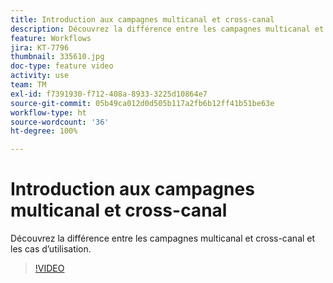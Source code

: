 ```yaml
---
title: Introduction aux campagnes multicanal et cross-canal
description: Découvrez la différence entre les campagnes multicanal et cross-canal et les cas d’utilisation.
feature: Workflows
jira: KT-7796
thumbnail: 335610.jpg
doc-type: feature video
activity: use
team: TM
exl-id: f7391930-f712-408a-8933-3225d10864e7
source-git-commit: 05b49ca012d0d505b117a2fb6b12ff41b51be63e
workflow-type: ht
source-wordcount: '36'
ht-degree: 100%

---
```


# Introduction aux campagnes multicanal et cross-canal

Découvrez la différence entre les campagnes multicanal et cross-canal et les cas d’utilisation.

>[!VIDEO](https://video.tv.adobe.com/v/335610?quality=12&learn=on)
